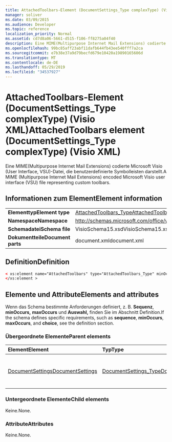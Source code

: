 ```yaml
---
title: AttachedToolbars-Element (DocumentSettings_Type complexType) (Visio XML)
manager: soliver
ms.date: 03/09/2015
ms.audience: Developer
ms.topic: reference
localization_priority: Normal
ms.assetid: cd7d8a06-5661-d515-f106-ff8275a04f40
description: Eine MIME(Multipurpose Internet Mail Extensions) codierte Microsoft Visio (User Interface, VSU)-Datei, die benutzerdefinierte Symbolleisten darstellt.
ms.openlocfilehash: 99bc85aff23abf11dafb644fb43ee540fff7a2ca
ms.sourcegitcommit: e7b38e37a9d79becfd679e10420a19890165606d
ms.translationtype: MT
ms.contentlocale: de-DE
ms.lasthandoff: 05/29/2019
ms.locfileid: "34537927"
---
```

# <a name="attachedtoolbars-element-documentsettings_type-complextype-visio-xml"></a><span data-ttu-id="62f32-103">AttachedToolbars-Element (DocumentSettings_Type complexType) (Visio XML)</span><span class="sxs-lookup"><span data-stu-id="62f32-103">AttachedToolbars element (DocumentSettings_Type complexType) (Visio XML)</span></span>

<span data-ttu-id="62f32-104">Eine MIME(Multipurpose Internet Mail Extensions) codierte Microsoft Visio (User Interface, VSU)-Datei, die benutzerdefinierte Symbolleisten darstellt.</span><span class="sxs-lookup"><span data-stu-id="62f32-104">A MIME (Multipurpose Internet Mail Extensions) encoded Microsoft Visio user interface (VSU) file representing custom toolbars.</span></span>
  
## <a name="element-information"></a><span data-ttu-id="62f32-105">Informationen zum Element</span><span class="sxs-lookup"><span data-stu-id="62f32-105">Element information</span></span>

|||
|:-----|:-----|
|<span data-ttu-id="62f32-106">**Elementtyp**</span><span class="sxs-lookup"><span data-stu-id="62f32-106">**Element type**</span></span> <br/> |[<span data-ttu-id="62f32-107">AttachedToolbars_Type</span><span class="sxs-lookup"><span data-stu-id="62f32-107">AttachedToolbars_Type</span></span>](attachedtoolbars_type-complextypevisio-xml.md) <br/> |
|<span data-ttu-id="62f32-108">**Namespace**</span><span class="sxs-lookup"><span data-stu-id="62f32-108">**Namespace**</span></span> <br/> |http://schemas.microsoft.com/office/visio/2012/main  <br/> |
|<span data-ttu-id="62f32-109">**Schemadatei**</span><span class="sxs-lookup"><span data-stu-id="62f32-109">**Schema file**</span></span> <br/> |<span data-ttu-id="62f32-110">VisioSchema15.xsd</span><span class="sxs-lookup"><span data-stu-id="62f32-110">VisioSchema15.xsd</span></span>  <br/> |
|<span data-ttu-id="62f32-111">**Dokumentteile**</span><span class="sxs-lookup"><span data-stu-id="62f32-111">**Document parts**</span></span> <br/> |<span data-ttu-id="62f32-112">document.xml</span><span class="sxs-lookup"><span data-stu-id="62f32-112">document.xml</span></span>  <br/> |
   
## <a name="definition"></a><span data-ttu-id="62f32-113">Definition</span><span class="sxs-lookup"><span data-stu-id="62f32-113">Definition</span></span>

```XML
< xs:element name="AttachedToolbars" type="AttachedToolbars_Type" minOccurs="0" maxOccurs="1" >
</xs:element >
```

## <a name="elements-and-attributes"></a><span data-ttu-id="62f32-114">Elemente und Attribute</span><span class="sxs-lookup"><span data-stu-id="62f32-114">Elements and attributes</span></span>

<span data-ttu-id="62f32-115">Wenn das Schema bestimmte Anforderungen definiert, z. B. **Sequenz**, **minOccurs,** **maxOccurs** und **Auswahl,** finden Sie im Abschnitt Definition.</span><span class="sxs-lookup"><span data-stu-id="62f32-115">If the schema defines specific requirements, such as **sequence**, **minOccurs**, **maxOccurs**, and **choice**, see the definition section.</span></span> 
  
### <a name="parent-elements"></a><span data-ttu-id="62f32-116">Übergeordnete Elemente</span><span class="sxs-lookup"><span data-stu-id="62f32-116">Parent elements</span></span>

|<span data-ttu-id="62f32-117">**Element**</span><span class="sxs-lookup"><span data-stu-id="62f32-117">**Element**</span></span>|<span data-ttu-id="62f32-118">**Typ**</span><span class="sxs-lookup"><span data-stu-id="62f32-118">**Type**</span></span>|<span data-ttu-id="62f32-119">**Beschreibung**</span><span class="sxs-lookup"><span data-stu-id="62f32-119">**Description**</span></span>|
|:-----|:-----|:-----|
|[<span data-ttu-id="62f32-120">DocumentSettings</span><span class="sxs-lookup"><span data-stu-id="62f32-120">DocumentSettings</span></span>](documentsettings-element-visiodocument_type-complextypevisio-xml.md) <br/> |[<span data-ttu-id="62f32-121">DocumentSettings_Type</span><span class="sxs-lookup"><span data-stu-id="62f32-121">DocumentSettings_Type</span></span>](documentsettings_type-complextypevisio-xml.md) <br/> |<span data-ttu-id="62f32-122">Enthält Elemente, die Dokumenteinstellungen angeben.</span><span class="sxs-lookup"><span data-stu-id="62f32-122">Contains elements that specify document settings.</span></span>  <br/> |
   
### <a name="child-elements"></a><span data-ttu-id="62f32-123">Untergeordnete Elemente</span><span class="sxs-lookup"><span data-stu-id="62f32-123">Child elements</span></span>

<span data-ttu-id="62f32-124">Keine.</span><span class="sxs-lookup"><span data-stu-id="62f32-124">None.</span></span>
  
### <a name="attributes"></a><span data-ttu-id="62f32-125">Attribute</span><span class="sxs-lookup"><span data-stu-id="62f32-125">Attributes</span></span>

<span data-ttu-id="62f32-126">Keine.</span><span class="sxs-lookup"><span data-stu-id="62f32-126">None.</span></span>
  


